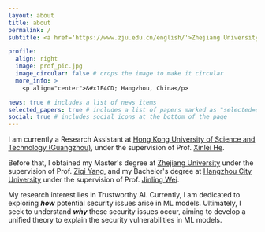 ```yaml
---
layout: about
title: about
permalink: /
subtitle: <a href='https://www.zju.edu.cn/english/'>Zhejiang University</a> wanglijin@zju.edu.cn

profile:
  align: right
  image: prof_pic.jpg
  image_circular: false # crops the image to make it circular
  more_info: >
    <p align="center">&#x1F4CD; Hangzhou, China</p>

news: true # includes a list of news items
selected_papers: true # includes a list of papers marked as "selected={true}"
social: true # includes social icons at the bottom of the page
---
```


I am currently a Research Assistant at <a href="https://www.hkust-gz.edu.cn">Hong Kong University of Science and Technology (Guangzhou)</a>, under the supervision of Prof. <a href="https://xinleihe.github.io">Xinlei He</a>.


Before that, I obtained my Master's degree at <a href='https://www.zju.edu.cn/english/'>Zhejiang University</a> under the supervision of Prof. <a href='https://yziqi.github.io'>Ziqi Yang</a>, and my Bachelor's degree at <a href='http://jsxy.zucc.edu.cn'>Hangzhou City University</a> under the supervision of Prof. <a href='http://jsxy.hzcu.edu.cn/art/2023/2/17/art_265_29278.html'>Jinling Wei</a>.

<!-- My research interests lie in Trustworthy AI. Previously, I focused on exploring <b><i>how</i></b> potential security issues arise in ML models. Going forward, I intend to investigate <b><i>why</i></b> these security issues occur, aiming to develop a unified theory to explain the security vulnerabilities in ML models. -->

My research interest lies in Trustworthy AI. Currently, I am dedicated to exploring <b><i>how</i></b> potential security issues arise in ML models. Ultimately, I seek to understand <b><i>why</i></b> these security issues occur, aiming to develop a unified theory to explain the security vulnerabilities in ML models.


